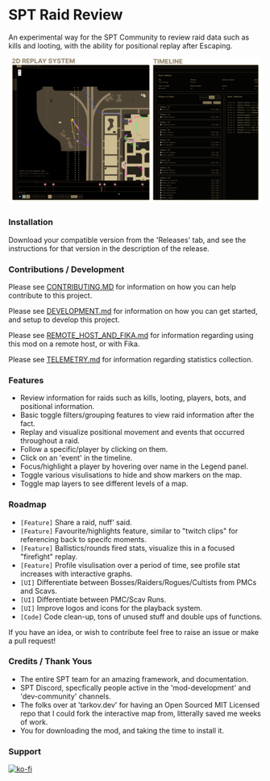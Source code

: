 # SPT Raid Review

An experimental way for the SPT Community to review raid data such as kills and looting, with the ability for positional replay after Escaping.

![test](/Examples/preview_0.0.1.png)

### Installation
Download your compatible version from the 'Releases' tab, and see the instructions for that version in the description of the release.

### Contributions / Development

Please see [CONTRIBUTING.MD](CONTRIBUTING.md) for information on how you can help contribute to this project.

Please see [DEVELOPMENT.md](DEVELOPMENT.md) for information on how you can get started, and setup to develop this project.

Please see [REMOTE_HOST_AND_FIKA.md](REMOTE_HOST_AND_FIKA.md) for information regarding using this mod on a remote host, or with Fika.

Please see [TELEMETRY.md](TELEMETRY.md) for information regarding statistics collection.

### Features
- Review information for raids such as kills, looting, players, bots, and positional information.
- Basic toggle filters/grouping features to view raid information after the fact.
- Replay and visualize positional movement and events that occurred throughout a raid.
- Follow a specific/player by clicking on them.
- Click on an 'event' in the timeline.
- Focus/highlight a player by hovering over name in the Legend panel.
- Toggle various visulisations to hide and show markers on the map.
- Toggle map layers to see different levels of a map.

### Roadmap
- `[Feature]` Share a raid, nuff' said.
- `[Feature]` Favourite/highlights feature, similar to "twitch clips" for referencing back to specifc moments.
- `[Feature]` Ballistics/rounds fired stats, visualize this in a focused "firefight" replay.
- `[Feature]` Profile visulisation over a period of time, see profile stat increases with interactive graphs.
- `[UI]` Differentiate between Bosses/Raiders/Rogues/Cultists from PMCs and Scavs.
- `[UI]` Differentiate between PMC/Scav Runs.
- `[UI]` Improve logos and icons for the playback system.
- `[Code]` Code clean-up, tons of unused stuff and double ups of functions.

If you have an idea, or wish to contribute feel free to raise an issue or make a pull request!


### Credits / Thank Yous
- The entire SPT team for an amazing framework, and documentation.
- SPT Discord, specfically people active in the 'mod-development' and 'dev-community' channels.
- The folks over at 'tarkov.dev' for having an Open Sourced MIT Licensed repo that I could fork the interactive map from, litterally saved me weeks of work.
- You for downloading the mod, and taking the time to install it.

### Support

[![ko-fi](https://ko-fi.com/img/githubbutton_sm.svg)](https://ko-fi.com/I2I8Z8R08)